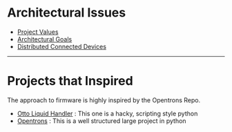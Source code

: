 # Architectural Issues
- [Project Values](./Architecture/Values)
- [Architectural Goals](./Architecture/Goals)
- [Distributed Connected Devices](./Architecture/DistributedDevices)

---

# Projects that Inspired
The approach to firmware is highly inspired by the Opentrons Repo.

- [Otto Liquid Handler](https://openliquidhandler.com/Software) : This one is a hacky, scripting style python
- [Opentrons](https://github.com/Opentrons/opentrons) : This is a well structured large project in python
